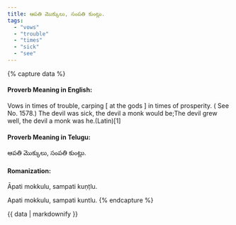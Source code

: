 ```yaml
---
title: ఆపతి మొక్కులు, సంపతి కుంట్లు.
tags:
  - "vows"
  - "trouble"
  - "times"
  - "sick"
  - "see"
---
```


{% capture data %}
#### Proverb Meaning in English:
Vows in times of trouble, carping [ at the gods ] in times of prosperity.
( See No. 1578.)
The devil was sick, the devil a monk would be;The devil grew well, the devil a monk was he.(Latin)[1]

#### Proverb Meaning in Telugu:
ఆపతి మొక్కులు, సంపతి కుంట్లు.

#### Romanization:
Āpati mokkulu, sampati kuṇṭlu.

Apati mokkulu, sampati kuntlu.
{% endcapture %}

{{ data | markdownify }}

